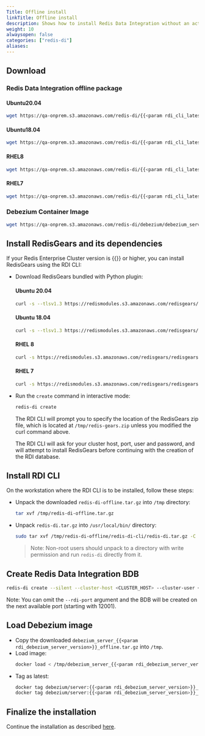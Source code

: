 ```yaml
---
Title: Offline install
linkTitle: Offline install
description: Shows how to install Redis Data Integration without an active Internet connection
weight: 10
alwaysopen: false
categories: ["redis-di"]
aliases:
---
```


## Download

### Redis Data Integration offline package

#### Ubuntu20.04

```bash
wget https://qa-onprem.s3.amazonaws.com/redis-di/{{<param rdi_cli_latest>}}/redis-di-offline-ubuntu20.04-{{<param rdi_cli_latest>}}.tar.gz -O /tmp/redis-di-offline.tar.gz
```

#### Ubuntu18.04

```bash
wget https://qa-onprem.s3.amazonaws.com/redis-di/{{<param rdi_cli_latest>}}/redis-di-offline-ubuntu18.04-{{<param rdi_cli_latest>}}.tar.gz -O /tmp/redis-di-offline.tar.gz
```

#### RHEL8

```bash
wget https://qa-onprem.s3.amazonaws.com/redis-di/{{<param rdi_cli_latest>}}/redis-di-offline-rhel8-{{<param rdi_cli_latest>}}.tar.gz -O /tmp/redis-di-offline.tar.gz
```

#### RHEL7

```bash
wget https://qa-onprem.s3.amazonaws.com/redis-di/{{<param rdi_cli_latest>}}/redis-di-offline-rhel7-{{<param rdi_cli_latest>}}.tar.gz -O /tmp/redis-di-offline.tar.gz
```

### Debezium Container Image

```bash
wget https://qa-onprem.s3.amazonaws.com/redis-di/debezium/debezium_server_{{<param rdi_debezium_server_version>}}_offline.tar.gz
```

## Install RedisGears and its dependencies

If your Redis Enterprise Cluster version is {{<param rdi_rlec_min_version>}} or higher, you can install RedisGears using the RDI CLI:

- Download RedisGears bundled with Python plugin:

  #### Ubuntu 20.04

  ```bash
  curl -s --tlsv1.3 https://redismodules.s3.amazonaws.com/redisgears/redisgears.Linux-ubuntu20.04-x86_64.{{<param rdi_redis_gears_current_semantic_version>}}-withdeps.zip -o /tmp/redis-gears.zip
  ```

  #### Ubuntu 18.04

  ```bash
  curl -s --tlsv1.3 https://redismodules.s3.amazonaws.com/redisgears/redisgears.Linux-ubuntu18.04-x86_64.{{<param rdi_redis_gears_current_semantic_version>}}-withdeps.zip -o /tmp/redis-gears.zip
  ```

  #### RHEL 8

  ```bash
  curl -s https://redismodules.s3.amazonaws.com/redisgears/redisgears.Linux-rhel8-x86_64.{{<param rdi_redis_gears_current_semantic_version>}}-withdeps.zip -o /tmp/redis-gears.zip
  ```

  #### RHEL 7

  ```bash
  curl -s https://redismodules.s3.amazonaws.com/redisgears/redisgears.Linux-rhel7-x86_64.{{<param rdi_redis_gears_current_semantic_version>}}-withdeps.zip -o /tmp/redis-gears.zip
  ```

- Run the `create` command in interactive mode:

  ```bash
  redis-di create
  ```

  The RDI CLI will prompt you to specify the location of the RedisGears zip file, which is located at `/tmp/redis-gears.zip` unless you modified the curl command above.

  The RDI CLI will ask for your cluster host, port, user and password, and will attempt to install RedisGears before continuing with the creation of the RDI database.

## Install RDI CLI

On the workstation where the RDI CLI is to be installed, follow these steps:

- Unpack the downloaded `redis-di-offline.tar.gz` into `/tmp` directory:

  ```bash
  tar xvf /tmp/redis-di-offline.tar.gz
  ```

- Unpack `redis-di.tar.gz` into `/usr/local/bin/` directory:

  ```bash
  sudo tar xvf /tmp/redis-di-offline/redis-di-cli/redis-di.tar.gz -C /usr/local/bin/
  ```

  > Note: Non-root users should unpack to a directory with write permission and run `redis-di` directly from it.

## Create Redis Data Integration BDB

```bash
redis-di create --silent --cluster-host <CLUSTER_HOST> --cluster-user <CLUSTER_USER> --cluster-password <CLUSTER_PASSWORD> --rdi-port <RDI_PORT> --rdi-password <RDI_PASSWORD>
```

Note: You can omit the `--rdi-port` argument and the BDB will be created on the next available port (starting with 12001).

## Load Debezium image

- Copy the downloaded `debezium_server_{{<param rdi_debezium_server_version>}}_offline.tar.gz` into `/tmp`.
- Load image:
  ```bash
  docker load < /tmp/debezium_server_{{<param rdi_debezium_server_version>}}_offline.tar.gz
  ```
- Tag as latest:
  ```bash
  docker tag debezium/server:{{<param rdi_debezium_server_version>}}_offline debezium/server:{{<param rdi_debezium_server_version>}}
  docker tag debezium/server:{{<param rdi_debezium_server_version>}}_offline debezium/server:latest
  ```

## Finalize the installation

Continue the installation as described [here](../ingest-qsg.md#scaffold-configuration-files).
